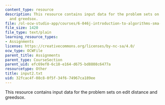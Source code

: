 ```yaml
---
content_type: resource
description: This resource contains input data for the problem sets on edit distance
  and greedsox.
file: /ol-ocw-studio-app/courses/6-046j-introduction-to-algorithms-sma-5503-fall-2005/32fcac4f08c80f5f34f674967ca189ee_input2.txt
file_size: 1420
file_type: text/plain
learning_resource_types:
- Assignments
license: https://creativecommons.org/licenses/by-nc-sa/4.0/
ocw_type: OCWFile
parent_title: Assignments
parent_type: CourseSection
parent_uid: efc69ef8-6c18-e164-d675-bd8808c6477a
resourcetype: Other
title: input2.txt
uid: 32fcac4f-08c8-0f5f-34f6-74967ca189ee
---
```

This resource contains input data for the problem sets on edit distance and greedsox.